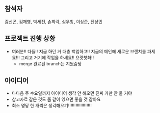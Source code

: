 ## 참석자
김신곤, 김재영, 박세진, 손희락, 심우창, 이상준, 전상민

## 프로젝트 진행 상황
- 여러분!! 다들!! 지금 하던 거 대충 백업하고!! 지금의 메인에 새로운 브랜치를 파세요!!! 그리고 거기에 작업을 하세요!! 으랏촷촤!!
  - merge 완료된 branch는 지웠슴당

## 아이디어
- 다다음 주 수요일까지 아이디어 생각 안 해오면 진짜 가만 안 둘 거야
- 참고자료 같은 것도 좀 같이 있으면 좋을 것 같아요
- 최소 명당 한 개씩은 생각해오기!!!!!!!!!!!!!!!!!!!
